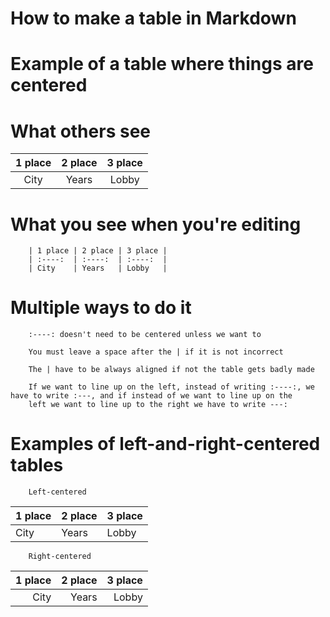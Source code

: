 # How to make a table in Markdown

# Example of a table where things are centered

# What others see

| 1 place | 2 place | 3 place |
| :----:  | :----:  | :----:  |
| City    | Years   | Lobby   |

# What you see when you're editing

        | 1 place | 2 place | 3 place |
        | :----:  | :----:  | :----:  |
        | City    | Years   | Lobby   |
  
# Multiple ways to do it

        :----: doesn't need to be centered unless we want to
              
        You must leave a space after the | if it is not incorrect
                  
        The | have to be always aligned if not the table gets badly made
        
        If we want to line up on the left, instead of writing :----:, we have to write :---, and if instead of we want to line up on the
        left we want to line up to the right we have to write ---:

# Examples of left-and-right-centered tables

        Left-centered
        
| 1 place | 2 place | 3 place |
| :---    | :---    | :---    |
| City    | Years   | Lobby   |

        Right-centered
        
| 1 place | 2 place | 3 place |
| ---:    |   ---:  |   ---:  |
| City    | Years   | Lobby   |
